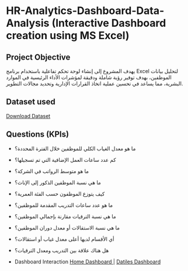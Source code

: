 # HR-Analytics-Dashboard-Data-Analysis (Interactive Dashboard creation using MS Excel)
## Project Objective
يهدف المشروع إلى إنشاء لوحة تحكم تفاعلية باستخدام برنامج Excel لتحليل بيانات الموظفين، بهدف توفير رؤية شاملة ودقيقة لمؤشرات الأداء الرئيسية في الموارد البشرية، مما يساعد في تحسين عملية اتخاذ القرارات الإدارية وتحديد مجالات التطوير.
## Dataset used
[Download Dataset](https://github.com/Mohamed-Nofal-DataAnalysis/HR-Analytics-Dashboard/blob/main/HR_Dataset%20.xlsx)
## Questions (KPIs)
- ما هو معدل الغياب الكلي للموظفين خلال الفترة المحددة؟

- كم عدد ساعات العمل الإضافية التي تم تسجيلها؟

- ما هو متوسط الرواتب في الشركة؟

- ما هي نسبة الموظفين الذكور إلى الإناث؟

- كيف يتوزع الموظفون حسب الفئة العمرية؟

- ما هو عدد ساعات التدريب المقدمة للموظفين؟

- ما هي نسبة الترقيات مقارنة بإجمالي الموظفين؟

- ما هي نسبة الاستقالات أو معدل دوران الموظفين؟

- أي الأقسام لديها أعلى معدل غياب أو استقالات؟

- هل هناك علاقة بين التدريب ومعدل الترقيات؟
- Dashboard Interaction [Home Dashboard ](https://github.com/Mohamed-Nofal-DataAnalysis/HR-Analytics-Dashboard/blob/main/Home%20Dashboard.png)  | [Datiles Dashboard ](https://github.com/Mohamed-Nofal-DataAnalysis/Digital-Wallet-Dashboard/blob/main/Datiles%20Dashboard.png) 
